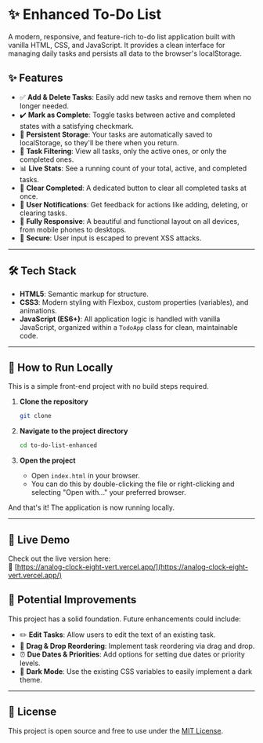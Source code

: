 
# ✨ Enhanced To-Do List

A modern, responsive, and feature-rich to-do list application built with vanilla HTML, CSS, and JavaScript. It provides a clean interface for managing daily tasks and persists all data to the browser's localStorage.

## ✨ Features

- ✅ **Add & Delete Tasks**: Easily add new tasks and remove them when no longer needed.
- ✔️ **Mark as Complete**: Toggle tasks between active and completed states with a satisfying checkmark.
- 💾 **Persistent Storage**: Your tasks are automatically saved to localStorage, so they'll be there when you return.
- 🧩 **Task Filtering**: View all tasks, only the active ones, or only the completed ones.
- 📊 **Live Stats**: See a running count of your total, active, and completed tasks.
- 🧹 **Clear Completed**: A dedicated button to clear all completed tasks at once.
- 🔔 **User Notifications**: Get feedback for actions like adding, deleting, or clearing tasks.
- 📱 **Fully Responsive**: A beautiful and functional layout on all devices, from mobile phones to desktops.
- 🔐 **Secure**: User input is escaped to prevent XSS attacks.

---

## 🛠️ Tech Stack

- **HTML5**: Semantic markup for structure.
- **CSS3**: Modern styling with Flexbox, custom properties (variables), and animations.
- **JavaScript (ES6+)**: All application logic is handled with vanilla JavaScript, organized within a `TodoApp` class for clean, maintainable code.

---

## 🚀 How to Run Locally

This is a simple front-end project with no build steps required.

1. **Clone the repository**
   ```bash
   git clone 
   ```

2. **Navigate to the project directory**
   ```bash
   cd to-do-list-enhanced
   ```

3. **Open the project**
   - Open `index.html` in your browser.
   - You can do this by double-clicking the file or right-clicking and selecting "Open with..." your preferred browser.

And that's it! The application is now running locally.

---


## 🚀 Live Demo

Check out the live version here:  
🔗 [https://analog-clock-eight-vert.vercel.app/](https://analog-clock-eight-vert.vercel.app/)

## 🌱 Potential Improvements

This project has a solid foundation. Future enhancements could include:

- ✏️ **Edit Tasks**: Allow users to edit the text of an existing task.
- 🧲 **Drag & Drop Reordering**: Implement task reordering via drag and drop.
- ⏰ **Due Dates & Priorities**: Add options for setting due dates or priority levels.
- 🌙 **Dark Mode**: Use the existing CSS variables to easily implement a dark theme.

---

## 📄 License

This project is open source and free to use under the [MIT License](https://opensource.org/licenses/MIT).
